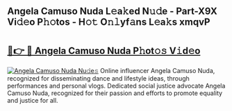 ## Angela Camuso Nuda L𝚎a𝚔ed N𝚞𝚍e - Part-X9X Vi𝚍𝚎o P𝚑𝚘tos - H𝚘𝚝 O𝚗𝚕yf𝚊ns L𝚎a𝚔s xmqvP

# <h2><a href="http://kf19d7.oniu.top/?m=Angela+Camuso+Nuda">🔗👉 🔴 Angela Camuso Nuda P𝚑ot𝚘𝚜 V𝚒d𝚎o</a></h2>

[![Angela Camuso Nuda Nu𝚍e𝚜](https://i.imgur.com/0qMVB7G.gif)](http://kf19d7.oniu.top/?m=Angela+Camuso+Nuda)
Online influencer Angela Camuso Nuda, recognized for disseminating dance and lifestyle ideas, through performances and personal vlogs. Dedicated social justice advocate Angela Camuso Nuda, recognized for their passion and efforts to promote equality and justice for all.  
